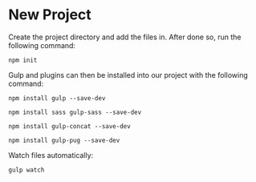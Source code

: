 # New Project

Create the project directory and add the files in. After done so, run the following command:
```
npm init
```

Gulp and plugins can then be installed into our project with the following command:
```
npm install gulp --save-dev
```
```
npm install sass gulp-sass --save-dev

npm install gulp-concat --save-dev

npm install gulp-pug --save-dev

```

Watch files automatically:
```
gulp watch
```
